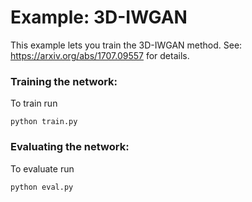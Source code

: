 # Example: 3D-IWGAN
This example lets you train the 3D-IWGAN method. See: https://arxiv.org/abs/1707.09557 for details.


### Training the network:

To train run
```
python train.py
```


### Evaluating the network:

To evaluate run
```
python eval.py
```

